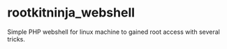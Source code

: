 # rootkitninja_webshell
Simple PHP webshell for linux machine to gained root access with several tricks.
